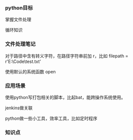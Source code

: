 ### python目标

掌握文件处理

循环知识



### 文件处理笔记

对于路径中含有转义字符，在路径字符串前加 r，比如 filepath = r'E:\Code\test.txt'

使用默认的系统函数 open





### 应用场景

使用python写打包相关的脚本，比起bat，能跨操作系统使用。

jenkins做关联

python做一些小工具，效率工具，比如定时程序 



### 知识点